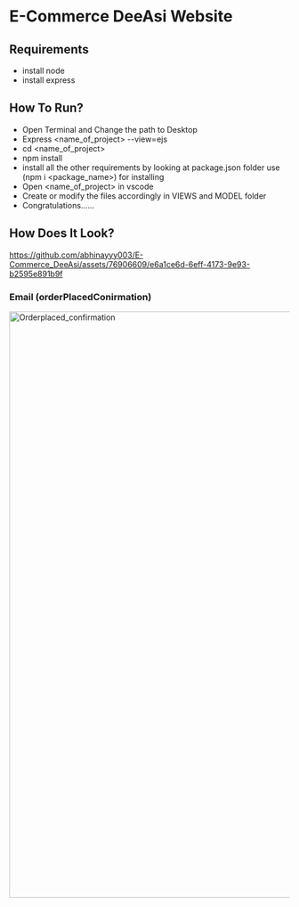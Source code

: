 # E-Commerce DeeAsi Website

## Requirements
- install node
- install express

## How To Run?
- Open Terminal and Change the path to Desktop
- Express <name_of_project> --view=ejs
- cd <name_of_project>
- npm install
- install all the other requirements by looking at package.json folder use (npm i <package_name>) for installing
- Open <name_of_project> in vscode
- Create or modify the files accordingly in VIEWS and MODEL folder
- Congratulations......

## How Does It Look?
https://github.com/abhinayyy003/E-Commerce_DeeAsi/assets/76906609/e6a1ce6d-6eff-4173-9e93-b2595e891b9f

### Email (orderPlacedConirmation)
<img width="1053" alt="Orderplaced_confirmation" src="https://github.com/abhinayyy003/E-Commerce_DeeAsi/assets/76906609/1ad81676-01fd-46cf-b948-c15c2e1dfffc">

